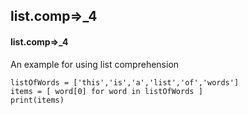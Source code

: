## list.comp=>_4
#### list.comp=>_4
An example for using list comprehension
```
listOfWords = ['this','is','a','list','of','words']
items = [ word[0] for word in listOfWords ]
print(items)
```